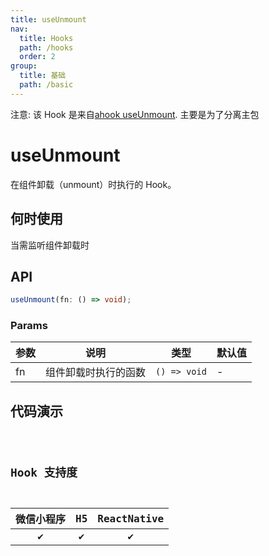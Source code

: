 ```yaml
---
title: useUnmount
nav:
  title: Hooks
  path: /hooks
  order: 2
group:
  title: 基础
  path: /basic
---
```


<Alert>注意: 该 Hook 是来自<a target="__blank" href="https://ahooks.js.org/zh-CN/hooks/use-unmount">ahook useUnmount</a>. 主要是为了分离主包</Alert>

# useUnmount

在组件卸载（unmount）时执行的 Hook。

## 何时使用

当需监听组件卸载时

## API

```typescript
useUnmount(fn: () => void);
```

### Params

| 参数 | 说明                 | 类型         | 默认值 |
| ---- | -------------------- | ------------ | ------ |
| fn   | 组件卸载时执行的函数 | `() => void` | -      |

## 代码演示

<code src="@pages/useUnmount" />

## Hook 支持度

| 微信小程序 | H5  | ReactNative |
| :--------: | :-: | :---------: |
|     ✔️     | ✔️  |     ✔️      |
